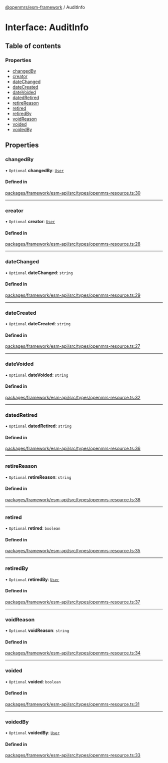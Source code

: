 [@openmrs/esm-framework](../API.md) / AuditInfo

# Interface: AuditInfo

## Table of contents

### Properties

- [changedBy](AuditInfo.md#changedby)
- [creator](AuditInfo.md#creator)
- [dateChanged](AuditInfo.md#datechanged)
- [dateCreated](AuditInfo.md#datecreated)
- [dateVoided](AuditInfo.md#datevoided)
- [datedRetired](AuditInfo.md#datedretired)
- [retireReason](AuditInfo.md#retirereason)
- [retired](AuditInfo.md#retired)
- [retiredBy](AuditInfo.md#retiredby)
- [voidReason](AuditInfo.md#voidreason)
- [voided](AuditInfo.md#voided)
- [voidedBy](AuditInfo.md#voidedby)

## Properties

### changedBy

• `Optional` **changedBy**: [`User`](User.md)

#### Defined in

[packages/framework/esm-api/src/types/openmrs-resource.ts:30](https://github.com/its-kios09/openmrs-esm-core/blob/main/packages/framework/esm-api/src/types/openmrs-resource.ts#L30)

___

### creator

• `Optional` **creator**: [`User`](User.md)

#### Defined in

[packages/framework/esm-api/src/types/openmrs-resource.ts:28](https://github.com/its-kios09/openmrs-esm-core/blob/main/packages/framework/esm-api/src/types/openmrs-resource.ts#L28)

___

### dateChanged

• `Optional` **dateChanged**: `string`

#### Defined in

[packages/framework/esm-api/src/types/openmrs-resource.ts:29](https://github.com/its-kios09/openmrs-esm-core/blob/main/packages/framework/esm-api/src/types/openmrs-resource.ts#L29)

___

### dateCreated

• `Optional` **dateCreated**: `string`

#### Defined in

[packages/framework/esm-api/src/types/openmrs-resource.ts:27](https://github.com/its-kios09/openmrs-esm-core/blob/main/packages/framework/esm-api/src/types/openmrs-resource.ts#L27)

___

### dateVoided

• `Optional` **dateVoided**: `string`

#### Defined in

[packages/framework/esm-api/src/types/openmrs-resource.ts:32](https://github.com/its-kios09/openmrs-esm-core/blob/main/packages/framework/esm-api/src/types/openmrs-resource.ts#L32)

___

### datedRetired

• `Optional` **datedRetired**: `string`

#### Defined in

[packages/framework/esm-api/src/types/openmrs-resource.ts:36](https://github.com/its-kios09/openmrs-esm-core/blob/main/packages/framework/esm-api/src/types/openmrs-resource.ts#L36)

___

### retireReason

• `Optional` **retireReason**: `string`

#### Defined in

[packages/framework/esm-api/src/types/openmrs-resource.ts:38](https://github.com/its-kios09/openmrs-esm-core/blob/main/packages/framework/esm-api/src/types/openmrs-resource.ts#L38)

___

### retired

• `Optional` **retired**: `boolean`

#### Defined in

[packages/framework/esm-api/src/types/openmrs-resource.ts:35](https://github.com/its-kios09/openmrs-esm-core/blob/main/packages/framework/esm-api/src/types/openmrs-resource.ts#L35)

___

### retiredBy

• `Optional` **retiredBy**: [`User`](User.md)

#### Defined in

[packages/framework/esm-api/src/types/openmrs-resource.ts:37](https://github.com/its-kios09/openmrs-esm-core/blob/main/packages/framework/esm-api/src/types/openmrs-resource.ts#L37)

___

### voidReason

• `Optional` **voidReason**: `string`

#### Defined in

[packages/framework/esm-api/src/types/openmrs-resource.ts:34](https://github.com/its-kios09/openmrs-esm-core/blob/main/packages/framework/esm-api/src/types/openmrs-resource.ts#L34)

___

### voided

• `Optional` **voided**: `boolean`

#### Defined in

[packages/framework/esm-api/src/types/openmrs-resource.ts:31](https://github.com/its-kios09/openmrs-esm-core/blob/main/packages/framework/esm-api/src/types/openmrs-resource.ts#L31)

___

### voidedBy

• `Optional` **voidedBy**: [`User`](User.md)

#### Defined in

[packages/framework/esm-api/src/types/openmrs-resource.ts:33](https://github.com/its-kios09/openmrs-esm-core/blob/main/packages/framework/esm-api/src/types/openmrs-resource.ts#L33)
